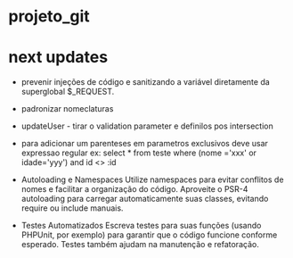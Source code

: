 # projeto_git

# next updates
- prevenir injeções de código e sanitizando a variável diretamente da superglobal $_REQUEST.
- padronizar nomeclaturas
- updateUser - tirar o validation parameter e definilos pos intersection
- para adicionar um parenteses em parametros exclusivos deve usar expressao regular
ex: 
select * from teste where (nome ='xxx' or idade='yyy') and id <> :id

- Autoloading e Namespaces
Utilize namespaces para evitar conflitos de nomes e facilitar a organização do código.
Aproveite o PSR-4 autoloading para carregar automaticamente suas classes, evitando require ou include manuais.

- Testes Automatizados
Escreva testes para suas funções (usando PHPUnit, por exemplo) para garantir que o código funcione conforme esperado. Testes também ajudam na manutenção e refatoração.